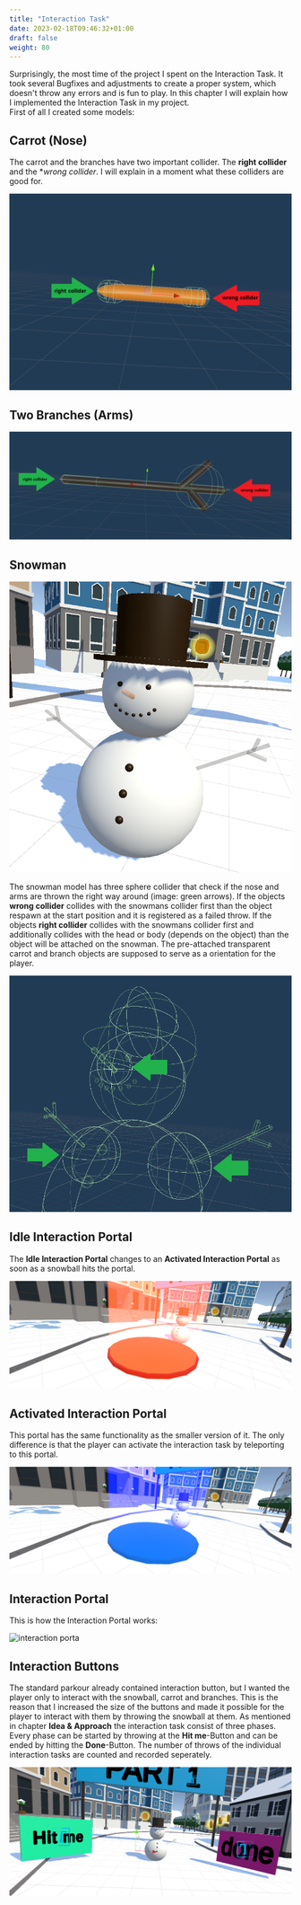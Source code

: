 ```yaml
---
title: "Interaction Task"
date: 2023-02-18T09:46:32+01:00
draft: false
weight: 80
---
```


Surprisingly, the most time of the project I spent on the Interaction Task. It took several Bugfixes and adjustments to create a proper system,
which doesn't throw any errors and is fun to play. In this chapter I will explain how I implemented the Interaction Task in my project.<br>
First of all I created some models:<br>

## Carrot (Nose)

The carrot and the branches have two important collider. The **right collider** and the **wrong collider*.
I will explain in a moment what these colliders are good for.

![carrot](https://raw.githubusercontent.com/Lithanel/Lithanel_page/master/images/interaction/carrot.png)<br>

## Two Branches (Arms)
![branch](https://raw.githubusercontent.com/Lithanel/Lithanel_page/master/images/interaction/branch.png)<br>

## Snowman
![snowman](https://raw.githubusercontent.com/Lithanel/Lithanel_page/master/images/interaction/snowman.png)<br>

The snowman model has three sphere collider that check if the nose and arms are thrown the right way around (image: green arrows). 
If the objects **wrong collider** collides with the snowmans collider first than the object respawn at the start position and it is registered as a failed throw.
If the objects **right collider** collides with the snowmans collider first and additionally collides with the head or body (depends on the object)
than the object will be attached on the snowman. The pre-attached transparent carrot and branch objects are supposed to serve as a orientation for the player. <br>

![snowman collider](https://raw.githubusercontent.com/Lithanel/Lithanel_page/master/images/interaction/snowman_collider.png)<br>

## Idle Interaction Portal

The **Idle Interaction Portal** changes to an **Activated Interaction Portal** as soon as a snowball hits the portal. <br>

![tp deactivated](https://raw.githubusercontent.com/Lithanel/Lithanel_page/master/images/interaction/tp_deactivated.png)<br>

## Activated Interaction Portal

This portal has the same functionality as the smaller version of it. The only difference is that the player can activate the 
interaction task by teleporting to this portal.<br>

![tp activated](https://raw.githubusercontent.com/Lithanel/Lithanel_page/master/images/interaction/tp_activated.png)<br>

## Interaction Portal

This is how the Interaction Portal works: <br>

![interaction porta](https://raw.githubusercontent.com/Lithanel/Lithanel_page/master/images/interaction/interaction_portal.gif)<br>

## Interaction Buttons

The standard parkour already contained interaction button, but I wanted the player only to interact with the snowball, carrot and branches.
This is the reason that I increased the size of the buttons and made it possible for the player to interact with them by throwing the snowball at them. 
As mentioned in chapter **Idea & Approach** the interaction task consist of three phases. 
Every phase can be started by throwing at the **Hit me**-Button and can be ended by hitting the **Done**-Button.
The number of throws of the individual interaction tasks are counted and recorded seperately.
<br>

![interaction buttons](https://raw.githubusercontent.com/Lithanel/Lithanel_page/master/images/interaction/interaction_buttons.png)<br>
